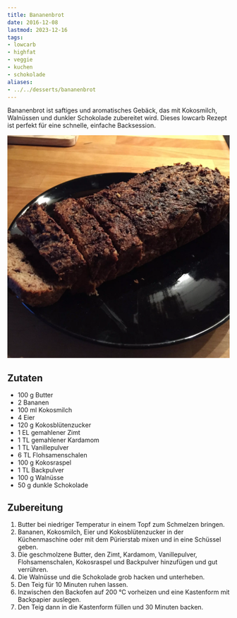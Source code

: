 ```yaml
---
title: Bananenbrot
date: 2016-12-08
lastmod: 2023-12-16
tags:
- lowcarb
- highfat
- veggie
- kuchen
- schokolade
aliases:
- ../../desserts/bananenbrot
---
```


Bananenbrot ist saftiges und aromatisches Gebäck, das mit Kokosmilch, Walnüssen und dunkler Schokolade zubereitet wird. Dieses lowcarb Rezept ist perfekt für eine schnelle, einfache Backsession.

![Bananenbrot](/img/bananenbrot.webp)

## Zutaten
- 100 g     Butter
- 2         Bananen
- 100 ml    Kokosmilch
- 4         Eier
- 120 g     Kokosblütenzucker
- 1 EL      gemahlener Zimt
- 1 TL      gemahlener Kardamom
- 1 TL      Vanillepulver
- 6 TL      Flohsamenschalen
- 100 g     Kokosraspel
- 1 TL      Backpulver
- 100 g     Walnüsse
- 50 g      dunkle Schokolade

## Zubereitung
1. Butter bei niedriger Temperatur in einem Topf zum Schmelzen bringen.
1. Bananen, Kokosmilch, Eier und Kokosblütenzucker in der Küchenmaschine oder mit dem Pürierstab mixen und in eine Schüssel geben.
1. Die geschmolzene Butter, den Zimt, Kardamom, Vanillepulver, Flohsamenschalen, Kokosraspel und Backpulver hinzufügen und gut verrühren.
1. Die Walnüsse und die Schokolade grob hacken und unterheben.
1. Den Teig für 10 Minuten ruhen lassen.
1. Inzwischen den Backofen auf 200 °C  vorheizen und eine Kastenform mit Backpapier auslegen.
1. Den Teig dann in die Kastenform füllen und 30 Minuten backen.
